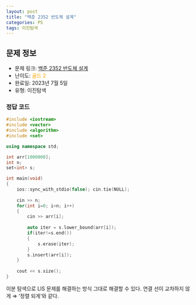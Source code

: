 ```yaml
---
layout: post
title: "백준 2352 반도체 설계"
categories: PS
tags: 이진탐색
---
```


## 문제 정보
- 문제 링크: [백준 2352 반도체 설계](https://www.acmicpc.net/problem/2352)
- 난이도: <span style="color:#FFA500">골드 2</span>
- 완료일: 2023년 7월 5일
- 유형: 이진탐색

### 정답 코드

```C++
#include <iostream>
#include <vector>
#include <algorithm>
#include <set>

using namespace std;

int arr[1000000];
int n;
set<int> s;

int main(void)
{
	ios::sync_with_stdio(false); cin.tie(NULL);
	
	cin >> n;
	for(int i=0; i<n; i++)
	{
		cin >> arr[i];
		
		auto iter = s.lower_bound(arr[i]);
		if(iter!=s.end())
		{
			s.erase(iter);
		}
		s.insert(arr[i]);
	}
	
	cout << s.size();
}
```

이분 탐색으로 LIS 문제를 해결하는 방식 그대로 해결할 수 있다. 연결 선이 교차하지 않게 ⇒ ‘정렬 되게’와 같다.
